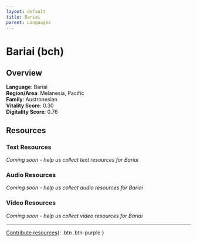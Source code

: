 ```yaml
---
layout: default
title: Bariai
parent: Languages
---
```


# Bariai (bch)

## Overview

**Language**: Bariai  
**Region/Area**: Melanesia, Pacific  
**Family**: Austronesian  
**Vitality Score**: 0.30  
**Digitality Score**: 0.76  

## Resources

### Text Resources
*Coming soon - help us collect text resources for Bariai*

### Audio Resources
*Coming soon - help us collect audio resources for Bariai*

### Video Resources
*Coming soon - help us collect video resources for Bariai*

---

[Contribute resources](https://fairtrain.github.io/){: .btn .btn-purple }
